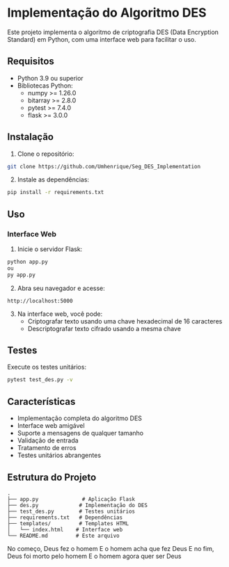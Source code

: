 # Implementação do Algoritmo DES

Este projeto implementa o algoritmo de criptografia DES (Data Encryption Standard) em Python, com uma interface web para facilitar o uso.

## Requisitos

- Python 3.9 ou superior
- Bibliotecas Python:
  - numpy >= 1.26.0
  - bitarray >= 2.8.0
  - pytest >= 7.4.0
  - flask >= 3.0.0

## Instalação

1. Clone o repositório:
```bash
git clone https://github.com/Umhenrique/Seg_DES_Implementation
```

2. Instale as dependências:
```bash
pip install -r requirements.txt
```

## Uso

### Interface Web

1. Inicie o servidor Flask:
```bash
python app.py
ou
py app.py
```

2. Abra seu navegador e acesse:
```
http://localhost:5000
```

3. Na interface web, você pode:
   - Criptografar texto usando uma chave hexadecimal de 16 caracteres
   - Descriptografar texto cifrado usando a mesma chave

## Testes

Execute os testes unitários:
```bash
pytest test_des.py -v
```

## Características

- Implementação completa do algoritmo DES
- Interface web amigável
- Suporte a mensagens de qualquer tamanho
- Validação de entrada
- Tratamento de erros
- Testes unitários abrangentes

## Estrutura do Projeto

```
.
├── app.py              # Aplicação Flask
├── des.py             # Implementação do DES
├── test_des.py        # Testes unitários
├── requirements.txt   # Dependências
├── templates/         # Templates HTML
│   └── index.html    # Interface web
└── README.md         # Este arquivo
```

No começo, Deus fez o homem
E o homem acha que fez Deus
E no fim, Deus foi morto pelo homem
E o homem agora quer ser Deus
